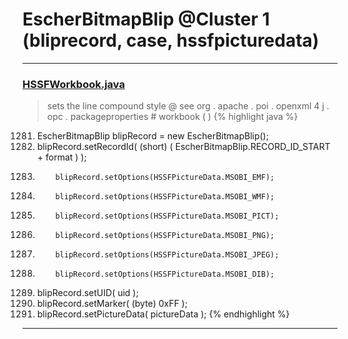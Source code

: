 # EscherBitmapBlip @Cluster 1 (bliprecord, case, hssfpicturedata)

***

### [HSSFWorkbook.java](https://searchcode.com/codesearch/view/15642316/)
> sets the line compound style @ see org . apache . poi . openxml 4 j . opc . packageproperties # workbook ( ) 
{% highlight java %}
1281. EscherBitmapBlip blipRecord = new EscherBitmapBlip();
1282. blipRecord.setRecordId( (short) ( EscherBitmapBlip.RECORD_ID_START + format ) );
1286.         blipRecord.setOptions(HSSFPictureData.MSOBI_EMF);
1289.         blipRecord.setOptions(HSSFPictureData.MSOBI_WMF);
1292.         blipRecord.setOptions(HSSFPictureData.MSOBI_PICT);
1295.         blipRecord.setOptions(HSSFPictureData.MSOBI_PNG);
1298.         blipRecord.setOptions(HSSFPictureData.MSOBI_JPEG);
1301.         blipRecord.setOptions(HSSFPictureData.MSOBI_DIB);
1305. blipRecord.setUID( uid );
1306. blipRecord.setMarker( (byte) 0xFF );
1307. blipRecord.setPictureData( pictureData );
{% endhighlight %}

***

